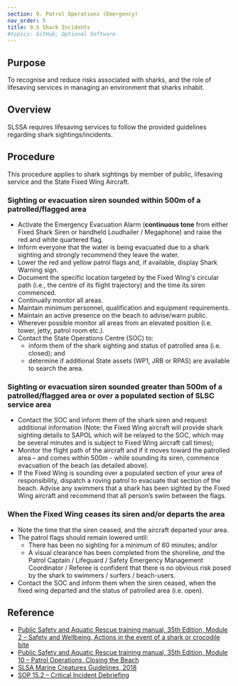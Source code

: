 ```yaml
---
section: 9. Patrol Operations (Emergency)
nav_order: 5
title: 9.5 Shark Incidents
#topics: GitHub; Optional Software
---
```


## Purpose

To recognise and reduce risks associated with sharks, and the role of lifesaving services in managing an environment that sharks inhabit.

## Overview

SLSSA requires lifesaving services to follow the provided guidelines regarding shark sightings/incidents.

## Procedure

This procedure applies to shark sightings by member of public, lifesaving service and the State Fixed Wing Aircraft.

### Sighting or evacuation siren sounded within 500m of a patrolled/flagged area

- Activate the Emergency Evacuation Alarm (**continuous tone** from either Fixed Shark Siren or handheld Loudhailer / Megaphone) and raise the red and white quartered flag.
- Inform everyone that the water is being evacuated due to a shark sighting and strongly recommend they leave the water.
- Lower the red and yellow patrol flags and, if available, display Shark Warning sign.
- Document the specific location targeted by the Fixed Wing's circular path (i.e., the centre of its flight trajectory) and the time its siren commenced.
- Continually monitor all areas.
- Maintain minimum personnel, qualification and equipment requirements.
- Maintain an active presence on the beach to advise/warn public.
- Wherever possible monitor all areas from an elevated position (i.e. tower, jetty, patrol room etc.).
- Contact the State Operations Centre (SOC) to:
  - inform them of the shark sighting and status of patrolled area (i.e. closed); and
  - determine if additional State assets (WP1, JRB or RPAS) are available to search the area.

### Sighting or evacuation siren sounded greater than 500m of a patrolled/flagged area or over a populated section of SLSC service area

- Contact the SOC and inform them of the shark siren and request additional information (Note: the Fixed Wing aircraft will provide shark sighting details to SAPOL which will be relayed to the SOC, which may be several minutes and is subject to Fixed Wing aircraft call times);
- Monitor the flight path of the aircraft and if it moves toward the patrolled area – and comes within 500m - while sounding its siren, commence evacuation of the beach (as detailed above).
- If the Fixed Wing is sounding over a populated section of your area of responsibility, dispatch a roving patrol to evacuate that section of the beach. Advise any swimmers that a shark has been sighted by the Fixed Wing aircraft and recommend that all person’s swim between the flags.

### When the Fixed Wing ceases its siren and/or departs the area

- Note the time that the siren ceased, and the aircraft departed your area.
- The patrol flags should remain lowered until:
  - There has been no sighting for a minimum of 60 minutes; and/or
  - A visual clearance has been completed from the shoreline, _and_ the Patrol Captain / Lifeguard / Safety Emergency Management Coordinator / Referee is confident that there is no obvious risk posed by the shark to swimmers / surfers / beach-users.
- Contact the SOC and inform them when the siren ceased, when the fixed wing departed and the status of patrolled area (i.e. open).

## Reference

- [Public Safety and Aquatic Rescue training manual, 35th Edition, Module 2 – Safety and Wellbeing, Actions in the event of a shark or crocodile bite](https://members.sls.com.au/members/document_library/1/media/8571)
- [Public Safety and Aquatic Rescue training manual, 35th Edition, Module 10 – Patrol Operations, Closing the Beach](https://members.sls.com.au/members/document_library/1/media/8571)
- [SLSA Marine Creatures Guidelines, 2018](https://members.sls.com.au/members/document_library/1/media/956)
- [SOP 15.2 – Critical Incident Debriefing](#_15.2_Critical_Incident)